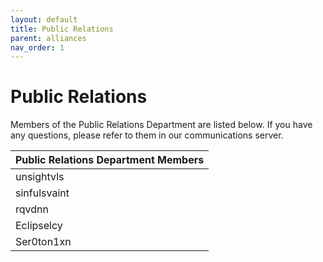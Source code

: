 ```yaml
---
layout: default
title: Public Relations
parent: alliances
nav_order: 1
---
```


# Public Relations
Members of the Public Relations Department are listed below. If you have any questions, please refer to them in our communications server. 

| Public Relations Department Members      | 
|:-------------|
| unsightvls           | 
| sinfulsvaint | 
| rqvdnn           |
| Eclipselcy           |
| Ser0ton1xn |
